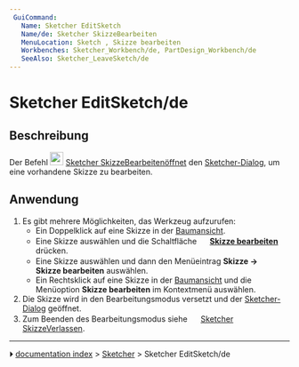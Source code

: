 ```yaml
---
 GuiCommand:
   Name: Sketcher EditSketch
   Name/de: Sketcher SkizzeBearbeiten
   MenuLocation: Sketch , Skizze bearbeiten
   Workbenches: Sketcher_Workbench/de, PartDesign_Workbench/de
   SeeAlso: Sketcher_LeaveSketch/de
---
```


# Sketcher EditSketch/de



## Beschreibung

Der Befehl <img alt="" src=images/Sketcher_EditSketch.svg  style="width:24px;"> [Sketcher SkizzeBearbeitenöffnet](Sketcher_EditSketch/de.md) den [Sketcher-Dialog](Sketcher_Dialog/de.md), um eine vorhandene Skizze zu bearbeiten.



## Anwendung

1.  Es gibt mehrere Möglichkeiten, das Werkzeug aufzurufen:
    -   Ein Doppelklick auf eine Skizze in der [Baumansicht](Tree_view/de.md).
    -   Eine Skizze auswählen und die Schaltfläche **<img src="images/Sketcher_EditSketch.svg" width=16px> [Skizze bearbeiten](Sketcher_EditSketch/de.md)** drücken.
    -   Eine Skizze auswählen und dann den Menüeintrag **Skizze → <img src="images/Sketcher_EditSketch.svg" width=16px> Skizze bearbeiten** auswählen.
    -   Ein Rechtsklick auf eine Skizze in der [Baumansicht](Tree_view/de.md) und die Menüoption **Skizze bearbeiten** im Kontextmenü auswählen.
2.  Die Skizze wird in den Bearbeitungsmodus versetzt und der [Sketcher-Dialog](Sketcher_Dialog.md) geöffnet.
3.  Zum Beenden des Bearbeitungsmodus siehe <img alt="" src=images/Sketcher_LeaveSketch.svg  style="width:16px;"> [Sketcher SkizzeVerlassen](Sketcher_LeaveSketch/de.md).



---
⏵ [documentation index](../README.md) > [Sketcher](Sketcher_Workbench.md) > Sketcher EditSketch/de
